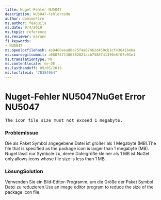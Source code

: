 ```yaml
---
title: Nuget-Fehler NU5047
description: NU5047-Fehlercode
author: dominoFire
ms.author: feaguila
ms.date: 9/4/2019
ms.topic: reference
ms.reviewer: karann
f1_keywords:
- NU5047
ms.openlocfilehash: 4a9460eea80e75f4a07462d450cb1cf43641b46a
ms.sourcegitcommit: a0807671386782021acb7588741390e6f07e94e1
ms.translationtype: MT
ms.contentlocale: de-DE
ms.lasthandoff: 09/05/2019
ms.locfileid: "70384964"
---
```

# <a name="nuget-error-nu5047"></a><span data-ttu-id="7c70f-103">Nuget-Fehler NU5047</span><span class="sxs-lookup"><span data-stu-id="7c70f-103">NuGet Error NU5047</span></span>

<pre>The icon file size must not exceed 1 megabyte.</pre>


### <a name="issue"></a><span data-ttu-id="7c70f-104">Problem</span><span class="sxs-lookup"><span data-stu-id="7c70f-104">Issue</span></span> 

<span data-ttu-id="7c70f-105">Die als Paket Symbol angegebene Datei ist größer als 1 Megabyte (MB).</span><span class="sxs-lookup"><span data-stu-id="7c70f-105">The file that is specified as the package icon is larger than 1 megabyte (MB).</span></span> <span data-ttu-id="7c70f-106">Nuget lässt nur Symbole zu, deren Dateigröße kleiner als 1 MB ist.</span><span class="sxs-lookup"><span data-stu-id="7c70f-106">NuGet only allows icons whose file size is less than 1 MB.</span></span>


### <a name="solution"></a><span data-ttu-id="7c70f-107">Lösung</span><span class="sxs-lookup"><span data-stu-id="7c70f-107">Solution</span></span>

<span data-ttu-id="7c70f-108">Verwenden Sie ein Bild-Editor-Programm, um die Größe der Paket Symbol Datei zu reduzieren.</span><span class="sxs-lookup"><span data-stu-id="7c70f-108">Use an image editor program to reduce the size of the package icon file.</span></span>
